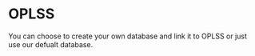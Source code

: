 # OPLSS
You can choose to create your own database and link it to OPLSS or just use our defualt database.
